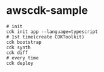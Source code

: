 # awscdk-sample

```
# init
cdk init app --language=typescript
# 1st time(create CDKToolkit)
cdk bootstrap
cdk synth
cdk diff
# every time
cdk deploy
```